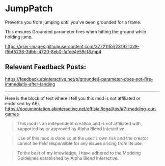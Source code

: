 # JumpPatch

Prevents you from jumping until you've been grounded for a frame.

This ensures Grounded parameter fires when hitting the ground while holding jump.

https://user-images.githubusercontent.com/37721153/231921029-f5bf5236-3dbb-4720-8eb0-fafce4e59cf8.mp4

## Relevant Feedback Posts:
https://feedback.abinteractive.net/p/grounded-parameter-does-not-fire-immediatly-after-landing

---

Here is the block of text where I tell you this mod is not affiliated or endorsed by ABI. 
https://documentation.abinteractive.net/official/legal/tos/#7-modding-our-games

> This mod is an independent creation and is not affiliated with, supported by or approved by Alpha Blend Interactive. 

> Use of this mod is done so at the user's own risk and the creator cannot be held responsible for any issues arising from its use.

> To the best of my knowledge, I have adhered to the Modding Guidelines established by Alpha Blend Interactive.
